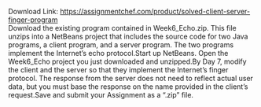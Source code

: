 Download Link: https://assignmentchef.com/product/solved-client-server-finger-program
<br>
Download the existing program contained in Week6_Echo.zip. This file unzips into a NetBeans project that includes the source code for two Java programs, a client program, and a server program. The two programs implement the Internet’s echo protocol.Start up NetBeans. Open the Week6_Echo project you just downloaded and unzipped.By Day 7, modify the client and the server so that they implement the Internet’s finger protocol. The response from the server does not need to reflect actual user data, but you must base the response on the name provided in the client’s request.Save and submit your Assignment as a “.zip” file.